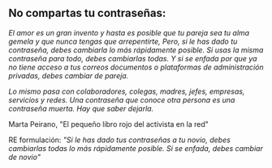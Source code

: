 ## No compartas tu contraseñas:

*El amor es un gran invento y hasta es posible que tu pareja sea tu alma gemela y que nunca tengas que arrepentirte, Pero, si le has dado tu contraseña, debes cambiarla lo más rápidamente posible. Si usas la misma contraseña para todo, debes cambiarlas todas. Y si se enfada por que ya no tiene acceso a tus correos documentos o plataformas de administración privadas, debes cambiar de pareja.*

*Lo mismo pasa con colaboradores, colegas, madres, jefes, empresas, servicios y redes. Una contraseña que conoce otra persona es una contraseña muerta. Hay que saber dejarla.*

Marta Peirano, "El pequeño libro rojo del activista en la red"

RE formulación: *"Si le has dado tus contraseñas a tu novio, debes cambiarlas todas lo más rápidamente posible. Si se enfada, debes cambiar de novio"*
